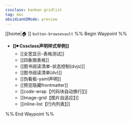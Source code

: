 ```yaml
---
cssclass: kanban gridlist
tag: moc
obsidianUIMode: preview
---
```

[[home|🏠 ]]    `button-browsevault`
%% Begin Waypoint %%
- **[[◾ Cssclass声明样式举例]]**
	- [[全宽显示-表格测试]]
	- [[四象限表格]]
	- [[图书阅读清单-状态控制(dvjs)]]
	- [[图书阅读清单(dv)]]
	- [[伪看板-yaml声明]]
	- [[预览隐藏frontmatter]]
	- [[code-wrap【代码块自动换行】]]
	- [[Image-grid【图片自适应】]]
	- [[inline-list【行内列表】]]

%% End Waypoint %%
